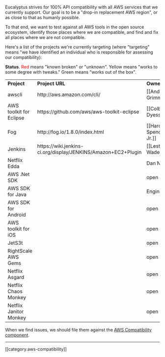 Eucalyptus strives for 100% API compatibility with all AWS services that we currently support.  Our goal is to be a "drop-in replacement AWS region", or as close to that as humanly possible.

To that end, we want to test against all AWS tools in the open source ecosystem, identify those places where we are compatible, and find and fix all places where we are not compatible.

Here's a list of the projects we're currently targeting (where "targeting" means "we have identified an individual who is responsible for assessing our compatibility):

**Status**. <font color="red">Red</font> means "known broken" or "unknown". Yellow means "works to some degree with tweaks."  Green means "works out of the box".

<table>
  <tr><td><b>Project</b></td><td><b>Project URL</b></td><td><b>Owner</b></td><td><b>Notes</b></td></tr>
  <tr><td>awscli</td><td>http://aws.amazon.com/cli/</td><td>[[Andy Grimm]]</td><td>http://agrimmsreality.blogspot.com/2013/01/using-aws-cli-with-eucalyptus.html</td></tr>
  <tr><td>AWS toolkit for Eclipse</td><td>https://github.com/aws/aws-toolkit-eclipse</td><td>[[Colby Dyess]]</td><td>&nbsp;</td></tr>  
  <tr><td>Fog</td><td>http://fog.io/1.8.0/index.html</td><td>[[Harold Spencer Jr.]]</td><td>[[Fog with Eucalyptus]]</td></tr>
  <tr><td>Jenkins</td><td>https://wiki.jenkins-ci.org/display/JENKINS/Amazon+EC2+Plugin</td><td>[[Lester Wade]]</td><td>&nbsp;</td></tr>
  <tr><td>Netflix Edda</td><td>&nbsp;</td><td>Dan Nurmi</td><td>http://nurmiblog.wordpress.com/2013/01/22/inspired-by-netflix/</td></tr>
  <tr><td>AWS .Net SDK</td><td>&nbsp;</td><td>open</td><td>&nbsp;</td></tr>
  <tr><td>AWS SDK for Java</td><td>&nbsp;</td><td>Engineering</td><td>&nbsp;</td></tr>
  <tr><td>AWS SDK for Android</td><td>&nbsp;</td><td>open</td><td>&nbsp;</td></tr>
  <tr><td>AWS toolkit for iOS</td><td>&nbsp;</td><td>open</td><td>&nbsp;</td></tr>
  <tr><td>JetS3t</td><td>&nbsp;</td><td>open</td><td>&nbsp;</td></tr>
  <tr><td>RightScale AWS Gems</td><td>&nbsp;</td><td>open</td><td>&nbsp;</td></tr>
  <tr><td>Netflix Asgard</td><td>&nbsp;</td><td>open</td><td>&nbsp;</td></tr>
  <tr><td>Netflix Chaos Monkey</td><td>&nbsp;</td><td>open</td><td>&nbsp;</td></tr>
  <tr><td>Netflix Janitor Monkey</td><td>&nbsp;</td><td>open</td><td>&nbsp;</td></tr>
</table>

When we find issues, we should file them against the [AWS Compatibility component](https://eucalyptus.atlassian.net/browse/EUCA/component/10201).

*****

[[category.aws-compatibility]]